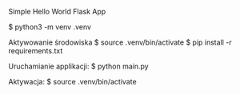 Simple Hello World Flask App

$ python3 -m venv .venv

Aktywowanie środowiska $ source .venv/bin/activate $ pip install -r requirements.txt

Uruchamianie applikacji: $ python main.py

Aktywacja: $ source .venv/bin/activate
